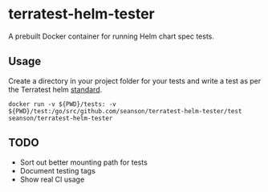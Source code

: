 # terratest-helm-tester

A prebuilt Docker container for running Helm chart spec tests.

## Usage

Create a directory in your project folder for your tests and write a test as per the Terratest helm
[standard](https://github.com/gruntwork-io/terratest/blob/master/test/helm_basic_example_template_test.go).

`docker run -v ${PWD}/tests: -v ${PWD}/test:/go/src/github.com/seanson/terratest-helm-tester/test seanson/terratest-helm-tester`

## TODO

- Sort out better mounting path for tests
- Document testing tags
- Show real CI usage
